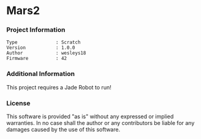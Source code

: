 Mars2
================



### Project Information
```
Type              : Scratch
Version           : 1.0.0
Author            : wesleys18
Firmware          : 42
```

### Additional Information
This project requires a Jade Robot to run!

### License
This software is provided "as is" without any expressed or implied warranties.  In no case shall the author or any contributors be liable for any damages caused by the use of this software.

